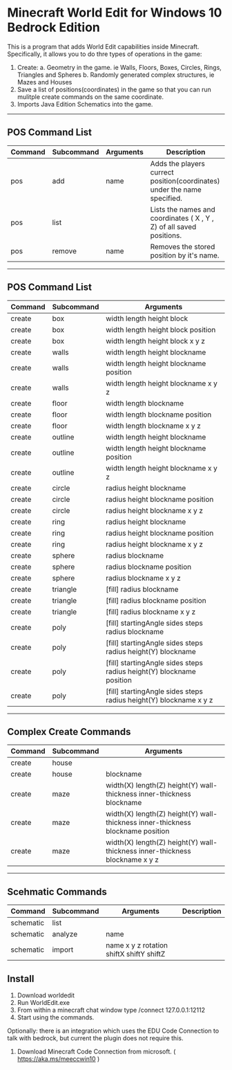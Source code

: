 
# Minecraft World Edit for Windows 10 Bedrock Edition


This is a program that adds World Edit capabilities inside Minecraft. Specifically, it allows you to do thre types of operations in the game:
1. Create:
   a. Geometry in the game. ie Walls, Floors, Boxes, Circles, Rings, Triangles and Spheres
   b. Randomly generated complex structures, ie Mazes and Houses
2. Save a list of positions(coordinates) in the game so that you can run mulitple create commands on the same coordinate.
3. Imports Java Edition Schematics into the game.

------------------------------------------------
## POS Command List
| Command | Subcommand | Arguments | Description |
|---------|------------|--------------------------------|---------|
|pos         | add          | name  | Adds the players currect position(coordinates) under the name specified. |
|pos         | list         |       | Lists the names and coordinates ( X , Y , Z) of all saved positions. |
|pos         | remove       | name  | Removes the stored position by it's name. |
------------------------------------------------
## POS Command List
| Command | Subcommand | Arguments | 
|---------|------------|--------------------------------|
|create      | box     | width length height block |
|create      | box     | width length height block position |
|create      | box     | width length height block x y z|
|create      | walls  | width length height blockname |
|create      | walls  | width length height blockname position |
|create      | walls  | width length height blockname x y z |
|create      | floor   | width length blockname |
|create      | floor   | width length blockname position |
|create      | floor   | width length blockname x y z |
|create      | outline | width length height blockname |
|create      | outline | width length height blockname position |
|create      | outline | width length height blockname x y z |
|create      | circle  | radius height blockname |
|create      | circle  | radius height blockname position |
|create      | circle  | radius height blockname x y z |
|create      | ring | radius height blockname |
|create      | ring | radius height blockname position |
|create      | ring | radius height blockname x y z |
|create      | sphere | radius blockname |
|create      | sphere | radius blockname position |
|create      | sphere | radius blockname x y z |
|create      | triangle | [fill] radius blockname |
|create      | triangle | [fill] radius blockname position |
|create      | triangle | [fill] radius blockname x y z |
|create      | poly | [fill] startingAngle sides steps radius blockname |
|create      | poly | [fill] startingAngle sides steps radius height(Y) blockname |
|create      | poly | [fill] startingAngle sides steps radius height(Y) blockname position |
|create      | poly | [fill] startingAngle sides steps radius height(Y) blockname x y z |
---------------------------
## Complex Create Commands
| Command | Subcommand | Arguments | 
|---------|------------|--------------------------|
|create      | house |  |
|create      | house | blockname |
|create      | maze | width(X) length(Z) height(Y) wall-thickness inner-thickness blockname |
|create      | maze | width(X) length(Z) height(Y) wall-thickness inner-thickness blockname position |
|create      | maze | width(X) length(Z) height(Y) wall-thickness inner-thickness blockname x y z |
--------------------------------
## Scehmatic Commands
| Command | Subcommand | Arguments | Description |
|---------|------------|----------------------|---------|
|schematic   | list          |             |         |
|schematic   | analyze | name             |         |
|schematic   | import | name x y z rotation shiftX shiftY shiftZ  |         |

## Install
1. Download worldedit
2. Run WorldEdit.exe
3. From within a minecraft chat window type /connect 127.0.0.1:12112 
4. Start using the commands.

Optionally: there is an integration which uses the EDU Code Connection to talk with bedrock, but current the plugin does not require this. 
1. Download Minecraft Code Connection from microsoft. ( https://aka.ms/meeccwin10 )

